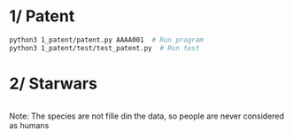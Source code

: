 # 1/ Patent

```bash
python3 1_patent/patent.py AAAA001  # Run program
python3 1_patent/test/test_patent.py  # Run test
```


# 2/ Starwars

```bash
```

Note: The species are not fille din the data, so people are never considered as humans
